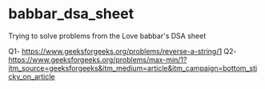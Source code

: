 # babbar_dsa_sheet
Trying to solve problems from the Love babbar's DSA sheet

Q1- https://www.geeksforgeeks.org/problems/reverse-a-string/1
Q2- https://www.geeksforgeeks.org/problems/max-min/1?itm_source=geeksforgeeks&itm_medium=article&itm_campaign=bottom_sticky_on_article
